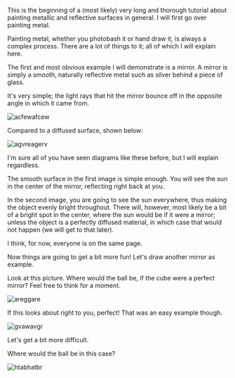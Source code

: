 This is the beginning of a (most likely) very long and thorough tutorial about painting metallic and reflective surfaces in general. I will first go over painting metal.

Painting metal, whether you photobash it or hand draw it, is always a complex process. There are a lot of things to it; all of which I will explain here.

The first and most obvious example I will demonstrate is a mirror. A mirror is simply a smooth, naturally reflective metal such as silver behind a piece of glass.

It's very simple; the light rays that hit the mirror bounce off in the opposite angle in which it came from.

![acfewafcew](https://user-images.githubusercontent.com/54787701/105760415-c180ca00-5f1f-11eb-9ec0-2ef64b27ae42.jpg)

Compared to a diffused surface, shown below:

![agvreagerv](https://user-images.githubusercontent.com/54787701/105760760-3bb14e80-5f20-11eb-9b8a-e182a24542e0.jpg)

I'm sure all of you have seen diagrams like these before, but I will explain regardless.

The smooth surface in the first image is simple enough. You will see the sun in the center of the mirror, reflecting right back at you.

In the second image, you are going to see the sun everywhere, thus making the object evenly bright throughout. There will, however, most likely be a bit of a bright spot in the center, where the sun would be if it were a mirror; unless the object is a perfectly diffused material, in which case that would not happen (we will get to that later).

I think, for now, everyone is on the same page.

Now things are going to get a bit more fun! Let's draw another mirror as example.

Look at this picture. Where would the ball be, if the cube were a perfect mirror? Feel free to think for a moment.

![areggare](https://user-images.githubusercontent.com/54787701/105762147-0148b100-5f22-11eb-8f4c-10c672fa6db8.jpg)

If this looks about right to you, perfect! That was an easy example though.

![gvawavgr](https://user-images.githubusercontent.com/54787701/105762210-1c1b2580-5f22-11eb-8d0f-8bd7c4050429.jpg)

Let's get a bit more difficult.

Where would the ball be in this case?

![htabhatbr](https://user-images.githubusercontent.com/54787701/105762671-aebbc480-5f22-11eb-83c8-5e08f060ad80.jpg)






